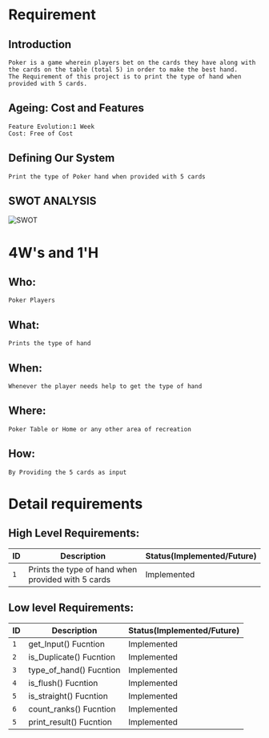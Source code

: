 # Requirement
## Introduction
 	Poker is a game wherein players bet on the cards they have along with the cards on the table (total 5) in order to make the best hand.
 	The Requirement of this project is to print the type of hand when provided with 5 cards.    

## Ageing: Cost and Features
	Feature Evolution:1 Week
	Cost: Free of Cost
## Defining Our System
    Print the type of Poker hand when provided with 5 cards
## SWOT ANALYSIS
![SWOT](https://i.ibb.co/LChjrnK/High-quality-lineup-of-games-being-developed-Stable-consumer-base-Skilled-team-members.jpg)

# 4W&#39;s and 1&#39;H

## Who:
	Poker Players

## What:
	Prints the type of hand 

## When:
	Whenever the player needs help to get the type of hand

## Where:
	Poker Table or Home or any other area of recreation

## How:
	By Providing the 5 cards as input

# Detail requirements
## High Level Requirements: 
ID  | Description         								| Status(Implemented/Future)
--  | --------------------------------------------------| --------------------------
`1` | Prints the type of hand when provided with 5 cards| Implemented


##  Low level Requirements:
ID  | Description             | Status(Implemented/Future)
--  | ----------------------- | --------------------------
`1` | get_Input() Fucntion    | Implemented
`2` | is_Duplicate() Fucntion | Implemented
`3` | type_of_hand() Fucntion | Implemented
`4` | is_flush() Fucntion     | Implemented
`5` | is_straight() Fucntion  | Implemented
`6` | count_ranks() Fucntion  | Implemented
`5` | print_result() Fucntion | Implemented
